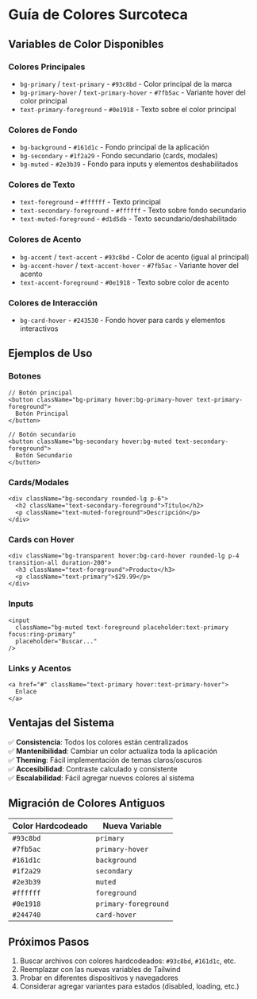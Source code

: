 # Guía de Colores Surcoteca

## Variables de Color Disponibles

### Colores Principales
- `bg-primary` / `text-primary` - `#93c8bd` - Color principal de la marca
- `bg-primary-hover` / `text-primary-hover` - `#7fb5ac` - Variante hover del color principal
- `text-primary-foreground` - `#0e1918` - Texto sobre el color principal

### Colores de Fondo
- `bg-background` - `#161d1c` - Fondo principal de la aplicación
- `bg-secondary` - `#1f2a29` - Fondo secundario (cards, modales)
- `bg-muted` - `#2e3b39` - Fondo para inputs y elementos deshabilitados

### Colores de Texto
- `text-foreground` - `#ffffff` - Texto principal
- `text-secondary-foreground` - `#ffffff` - Texto sobre fondo secundario
- `text-muted-foreground` - `#d1d5db` - Texto secundario/deshabilitado

### Colores de Acento
- `bg-accent` / `text-accent` - `#93c8bd` - Color de acento (igual al principal)
- `bg-accent-hover` / `text-accent-hover` - `#7fb5ac` - Variante hover del acento
- `text-accent-foreground` - `#0e1918` - Texto sobre color de acento

### Colores de Interacción
- `bg-card-hover` - `#243530` - Fondo hover para cards y elementos interactivos

## Ejemplos de Uso

### Botones
```tsx
// Botón principal
<button className="bg-primary hover:bg-primary-hover text-primary-foreground">
  Botón Principal
</button>

// Botón secundario
<button className="bg-secondary hover:bg-muted text-secondary-foreground">
  Botón Secundario
</button>
```

### Cards/Modales
```tsx
<div className="bg-secondary rounded-lg p-6">
  <h2 className="text-secondary-foreground">Título</h2>
  <p className="text-muted-foreground">Descripción</p>
</div>
```

### Cards con Hover
```tsx
<div className="bg-transparent hover:bg-card-hover rounded-lg p-4 transition-all duration-200">
  <h3 className="text-foreground">Producto</h3>
  <p className="text-primary">$29.99</p>
</div>
```

### Inputs
```tsx
<input 
  className="bg-muted text-foreground placeholder:text-primary focus:ring-primary"
  placeholder="Buscar..."
/>
```

### Links y Acentos
```tsx
<a href="#" className="text-primary hover:text-primary-hover">
  Enlace
</a>
```

## Ventajas del Sistema

✅ **Consistencia**: Todos los colores están centralizados  
✅ **Mantenibilidad**: Cambiar un color actualiza toda la aplicación  
✅ **Theming**: Fácil implementación de temas claros/oscuros  
✅ **Accesibilidad**: Contraste calculado y consistente  
✅ **Escalabilidad**: Fácil agregar nuevos colores al sistema  

## Migración de Colores Antiguos

| Color Hardcodeado | Nueva Variable |
|------------------|----------------|
| `#93c8bd` | `primary` |
| `#7fb5ac` | `primary-hover` |
| `#161d1c` | `background` |
| `#1f2a29` | `secondary` |
| `#2e3b39` | `muted` |
| `#ffffff` | `foreground` |
| `#0e1918` | `primary-foreground` |
| `#244740` | `card-hover` |

## Próximos Pasos

1. Buscar archivos con colores hardcodeados: `#93c8bd`, `#161d1c`, etc.
2. Reemplazar con las nuevas variables de Tailwind
3. Probar en diferentes dispositivos y navegadores
4. Considerar agregar variantes para estados (disabled, loading, etc.)
